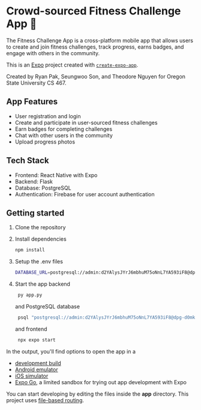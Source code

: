 # Crowd-sourced Fitness Challenge App 👋

The Fitness Challenge App is a cross-platform mobile app that allows users to create and join fitness challenges, track progress, earns badges, and engage with others in the community.

This is an [Expo](https://expo.dev) project created with [`create-expo-app`](https://www.npmjs.com/package/create-expo-app).

Created by Ryan Pak, Seungwoo Son, and Theodore Nguyen for Oregon State University CS 467.

## App Features

- User registration and login
- Create and participate in user-sourced fitness challenges
- Earn badges for completing challenges
- Chat with other users in the community
- Upload progress photos

## Tech Stack

- Frontend: React Native with Expo
- Backend: Flask
- Database: PostgreSQL
- Authentication: Firebase for user account authentication

## Getting started

1. Clone the repository

2. Install dependencies

   ```bash
   npm install
   ```

3. Setup the .env files

   ```bash
   DATABASE_URL=postgresql://admin:d2YAlysJYrJ6mbhuM75oNnL7YA593iF8@dpg-d0mkj9ruibrs73epj1kg-a.oregon-postgres.render.com/fitness_challenge_db_c2ob
   ```

4. Start the app backend

   ```bash
    py app.py
   ```
   
   and PostgreSQL database
   ```bash
    psql "postgresql://admin:d2YAlysJYrJ6mbhuM75oNnL7YA593iF8@dpg-d0mkj9ruibrs73epj1kg-a.oregon-postgres.render.com/fitness_challenge_db_c2ob?sslmode=require"
   ```
   
   and frontend
   ```bash
    npx expo start
   ```

In the output, you'll find options to open the app in a

- [development build](https://docs.expo.dev/develop/development-builds/introduction/)
- [Android emulator](https://docs.expo.dev/workflow/android-studio-emulator/)
- [iOS simulator](https://docs.expo.dev/workflow/ios-simulator/)
- [Expo Go](https://expo.dev/go), a limited sandbox for trying out app development with Expo

You can start developing by editing the files inside the **app** directory. This project uses [file-based routing](https://docs.expo.dev/router/introduction).
